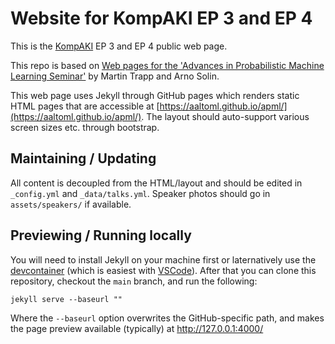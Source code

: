 # Website for KompAKI EP 3 and EP 4

This is the [KompAKI](https://kompaki.de/) EP 3 and EP 4 public web page.

This repo is based on [Web pages for the 'Advances in Probabilistic Machine Learning Seminar'](https://github.com/AaltoML/apml/tree/286d2223c46a7353f3e9273c6d20d060aa6ad5a0) by Martin Trapp and Arno Solin.

This web page uses Jekyll through GitHub pages which renders static HTML pages that are accessible at [https://aaltoml.github.io/apml/](https://aaltoml.github.io/apml/). The layout should auto-support various screen sizes etc. through bootstrap. 

## Maintaining / Updating

All content is decoupled from the HTML/layout and should be edited in `_config.yml` and `_data/talks.yml`. Speaker photos should go in `assets/speakers/` if available.

## Previewing / Running locally

You will need to install Jekyll on your machine first or laternatively use the [devcontainer](https://containers.dev/) (which is easiest with [VSCode](https://code.visualstudio.com/)). After that you can clone this repository, checkout the `main` branch, and run the following:

```shell
jekyll serve --baseurl ""
```

Where the `--baseurl` option overwrites the GitHub-specific path, and makes the page preview available (typically) at http://127.0.0.1:4000/
